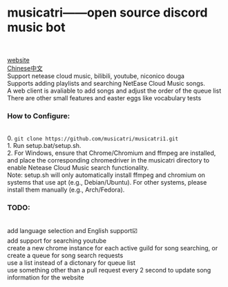 <h1>musicatri——open source discord music bot</h1><br>

[website](https://musicatri.github.io/) <br>
<a href="readme-cn.md">Chinese中文</a><br>
Support netease cloud music, bilibili, youtube, niconico douga <br>
Supports adding playlists and searching NetEase Cloud Music songs.<br>
A web client is avaliable to add songs and adjust the order of the queue list<br>
There are other small features and easter eggs like vocabulary tests<br>

<h3>How to Configure:</h3><br>
0. <code>git clone https://github.com/musicatri/musicatri1.git</code><br>
1. Run setup.bat/setup.sh.<br>
2. For Windows, ensure that Chrome/Chromium and ffmpeg are installed, and place the corresponding chromedriver in the musicatri directory to enable Netease Cloud Music search functionality.<br>
Note: setup.sh will only automatically install ffmpeg and chromium on systems that use apt (e.g., Debian/Ubuntu). For other systems, please install them manually (e.g., Arch/Fedora).<br>

<h3>TODO:</h3><br>
add language selection and English support☑️<br>
add support for searching youtube<br>
create a new chrome instance for each active guild for song searching, or create a queue for song search requests<br>
use a list instead of a dictonary for queue list<br>
use something other than a pull request every 2 second to update song information for the website<br>
